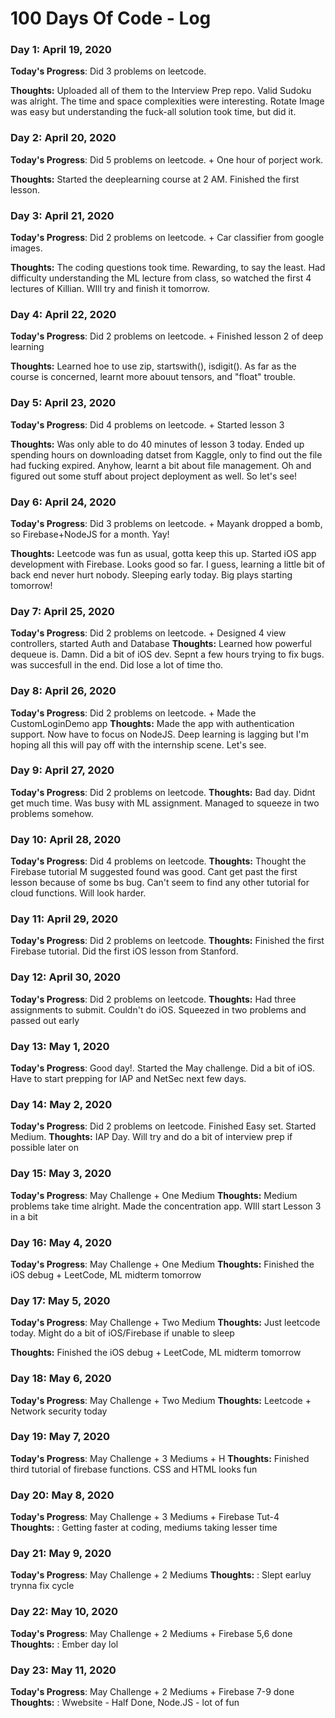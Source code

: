 # 100 Days Of Code - Log

### Day 1: April 19, 2020


**Today's Progress**: Did 3 problems on leetcode.

**Thoughts:** Uploaded all of them to the Interview Prep repo. Valid Sudoku was alright. The time and space complexities were interesting. Rotate Image was easy but understanding the fuck-all solution took time, but did it. 

### Day 2: April 20, 2020


**Today's Progress**: Did 5 problems on leetcode. + One hour of porject work.

**Thoughts:** Started the deeplearning course at 2 AM. Finished the first lesson. 

### Day 3: April 21, 2020


**Today's Progress**: Did 2 problems on leetcode. + Car classifier from google images.

**Thoughts:** The coding questions took time. Rewarding, to say the least. Had difficulty understanding the ML lecture from class, so watched the first 4 lectures of Killian. WIll try and finish it tomorrow. 


### Day 4: April 22, 2020


**Today's Progress**: Did 2 problems on leetcode. + Finished lesson 2 of deep learning

**Thoughts:** Learned hoe to use zip, startswith(), isdigit(). As far as the course is concerned, learnt more abouut tensors, and "float" trouble. 


### Day 5: April 23, 2020


**Today's Progress**: Did 4 problems on leetcode. + Started lesson 3

**Thoughts:**  Was only able to do 40 minutes of lesson 3 today. Ended up spending hours on downloading datset from Kaggle, only to find out the file had fucking expired. Anyhow, learnt a bit about file management. Oh and figured out some stuff about project deployment as well. So let's see!


### Day 6: April 24, 2020


**Today's Progress**: Did 3 problems on leetcode. + Mayank dropped a bomb, so Firebase+NodeJS for a month. Yay!

**Thoughts:** Leetcode was fun as usual, gotta keep this up. Started iOS app development with Firebase. Looks good so far. I guess, learning a little bit of back end never hurt nobody. Sleeping early today. Big plays starting tomorrow!

### Day 7: April 25, 2020

**Today's Progress**: Did 2 problems on leetcode. + Designed 4 view controllers, started Auth and Database
**Thoughts:** Learned how powerful dequeue is. Damn. Did a bit of iOS dev. Sepnt a few hours trying to fix bugs. was succesfull in the end. Did lose a lot of time tho.


### Day 8: April 26, 2020

**Today's Progress**: Did 2 problems on leetcode. + Made the CustomLoginDemo app
**Thoughts:** Made the app with authentication support. Now have to focus on NodeJS. Deep learning is lagging but I'm hoping all this will pay off with the internship scene. Let's see.

### Day 9: April 27, 2020

**Today's Progress**: Did 2 problems on leetcode.
**Thoughts:** Bad day. Didnt get much time. Was busy with ML assignment. Managed to squeeze in two problems somehow.


### Day 10: April 28, 2020

**Today's Progress**: Did 4 problems on leetcode.
**Thoughts:** Thought the Firebase tutorial M suggested found was good. Cant get past the first lesson because of some bs bug. Can't seem to find any other tutorial for cloud functions. Will look harder.

### Day 11: April 29, 2020

**Today's Progress**: Did 2 problems on leetcode.
**Thoughts:** Finished the first Firebase tutorial. Did the first iOS lesson from Stanford.

### Day 12: April 30, 2020

**Today's Progress**: Did 2 problems on leetcode.
**Thoughts:** Had three assignments to submit. Couldn't do iOS. Squeezed in two problems and passed out early


### Day 13: May 1, 2020

**Today's Progress**: Good day!. Started the May challenge. Did a bit of iOS. Have to start prepping for IAP and NetSec next few days.


### Day 14: May 2, 2020

**Today's Progress**: Did 2 problems on leetcode. Finished Easy set. Started Medium.
**Thoughts:** IAP Day. Will try and do a bit of interview prep if possible later on

### Day 15: May 3, 2020

**Today's Progress**: May Challenge + One Medium
**Thoughts:** Medium problems take time alright. Made the concentration app. WIll start Lesson 3 in a bit


### Day 16: May 4, 2020

**Today's Progress**: May Challenge + One Medium
**Thoughts:** Finished the iOS debug + LeetCode, ML midterm tomorrow

### Day 17: May 5, 2020

**Today's Progress**: May Challenge + Two Medium
**Thoughts:** Just leetcode today. Might do a bit of iOS/Firebase if unable to sleep

 **Thoughts:** Finished the iOS debug + LeetCode, ML midterm tomorrow

### Day 18: May 6, 2020

**Today's Progress**: May Challenge + Two Medium
**Thoughts:** Leetcode + Network security today

### Day 19: May 7, 2020

**Today's Progress**: May Challenge + 3 Mediums + H
**Thoughts:** Finished third tutorial of firebase functions. CSS and HTML looks fun


### Day 20: May 8, 2020

**Today's Progress**: May Challenge + 3 Mediums + Firebase Tut-4
**Thoughts:** : Getting faster at coding, mediums taking lesser time



### Day 21: May 9, 2020

**Today's Progress**: May Challenge + 2 Mediums 
**Thoughts:** : Slept earluy trynna fix cycle


### Day 22: May 10, 2020

**Today's Progress**: May Challenge + 2 Mediums + Firebase 5,6 done
**Thoughts:** : Ember day lol



### Day 23: May 11, 2020

**Today's Progress**: May Challenge + 2 Mediums + Firebase 7-9 done
**Thoughts:** : Wwebsite - Half Done, Node.JS - lot of fun

